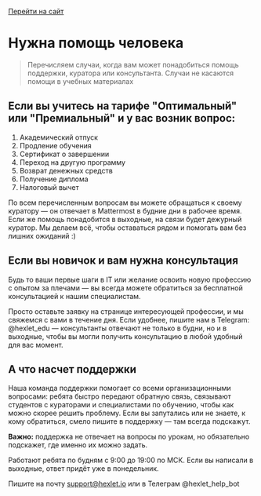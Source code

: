 [Перейти на сайт](https://ru.hexlet.io)

# Нужна помощь человека

> Перечисляем случаи, когда вам может понадобиться помощь поддержки, куратора или консультанта. Случаи не касаются помощи
> в учебных материалах

## Если вы учитесь на тарифе "Оптимальный" или "Премиальный" и у вас возник вопрос:

1. Академический отпуск
2. Продление обучения
3. Сертификат о завершении
4. Переход на другую программу
5. Возврат денежных средств
6. Получение диплома
7. Налоговый вычет

По всем перечисленным вопросам вы можете обращаться к своему куратору — он отвечает в Mattermost в будние дни в рабочее время. Если же помощь понадобится в выходные, на связи будет дежурный куратор. Мы делаем всё, чтобы оставаться рядом и помогать вам без лишних ожиданий :)

## Если вы новичок и вам нужна консультация

Будь то ваши первые шаги в IT или желание освоить новую профессию с опытом за плечами — вы всегда можете обратиться за бесплатной 
консультацией к нашим специалистам. 

Просто оставьте заявку на странице интересующей профессии, и мы свяжемся с вами в течение дня. 
Если удобнее, пишите нам в Telegram: @hexlet_edu — консультанты отвечают не только в будни, но и в выходные, чтобы вы могли 
получить консультацию в любой удобный для вас момент. 

## А что насчет поддержки

Наша команда поддержки помогает со всеми организационными вопросами: ребята быстро передают обратную связь, связывают студентов с кураторами и специалистами по обучению, чтобы как можно скорее решить проблему. Если вы запутались или не знаете, к кому обратиться, смело пишите в поддержку — там всегда подскажут.

**Важно:** поддержка не отвечает на вопросы по урокам, но обязательно подскажет, где именно их можно задать.

Работают ребята по будням с 9:00 до 19:00 по МСК. Если вы написали в выходные, ответ придёт уже в понедельник.

Пишите на почту support@hexlet.io или в Телеграм @hexlet_help_bot
